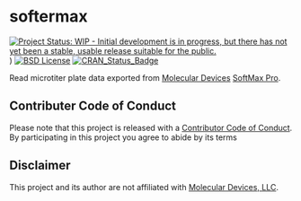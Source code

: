 # softermax

[![Project Status: WIP - Initial development is in progress, but there has not yet been a stable, usable release suitable for the public.](http://www.repostatus.org/badges/latest/wip.svg)](http://www.repostatus.org/#wip))
[![BSD License](https://img.shields.io/badge/license-BSD-brightgreen.svg)](https://opensource.org/licenses/BSD-2-Clause)
[![CRAN_Status_Badge](http://www.r-pkg.org/badges/version/softermax)](https://cran.r-project.org/package=softermax)

Read microtiter plate data exported from [Molecular Devices](https://www.moleculardevices.com) [SoftMax Pro](https://www.moleculardevices.com/systems/microplate-readers/softmax-pro-7-software).


## Contributer Code of Conduct

Please note that this project is released with a [Contributor Code of Conduct](CONDUCT.md). By participating in this project you agree to abide by its terms


## Disclaimer

This project and its author are not affiliated with [Molecular Devices, LLC](https://www.moleculardevices.com).
